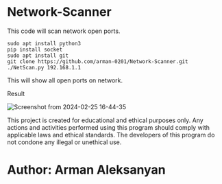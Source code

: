 # Network-Scanner

This code will scan network open ports.

```
sudo apt install python3
pip install socket
sudo apt install git
git clone https://github.com/arman-0201/Network-Scanner.git
./NetScan.py 192.168.1.1

```

This will show all open ports on network.

Result

![Screenshot from 2024-02-25 16-44-35](https://github.com/arman-0201/Network-Scanner/assets/145873155/12b3c875-893c-40a8-8b08-7f0e867614a2)



This project is created for educational and ethical purposes only. Any actions and activities performed using this program should comply with applicable laws and ethical standards. The developers of this program do not condone any illegal or unethical use.

# Author: Arman Aleksanyan
